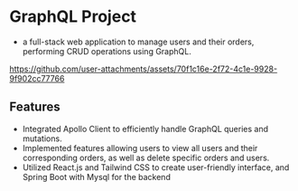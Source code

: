 # GraphQL Project
- a full-stack web application to manage users and their orders, performing CRUD
operations using GraphQL.

https://github.com/user-attachments/assets/70f1c16e-2f72-4c1e-9928-9f902cc77766

## Features
- Integrated Apollo Client to efficiently handle GraphQL queries and mutations.
- Implemented features allowing users to view all users and their corresponding orders, as well
as delete specific orders and users.
- Utilized React.js and Tailwind CSS to create user-friendly interface, and Spring Boot with Mysql for the backend


